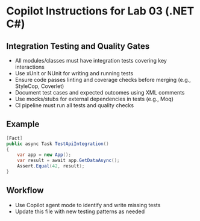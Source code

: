 
# Copilot Instructions for Lab 03 (.NET C#)

## Integration Testing and Quality Gates
- All modules/classes must have integration tests covering key interactions
- Use xUnit or NUnit for writing and running tests
- Ensure code passes linting and coverage checks before merging (e.g., StyleCop, Coverlet)
- Document test cases and expected outcomes using XML comments
- Use mocks/stubs for external dependencies in tests (e.g., Moq)
- CI pipeline must run all tests and quality checks

## Example
```csharp
[Fact]
public async Task TestApiIntegration()
{
    var app = new App();
    var result = await app.GetDataAsync();
    Assert.Equal(42, result);
}
```

## Workflow
- Use Copilot agent mode to identify and write missing tests
- Update this file with new testing patterns as needed
